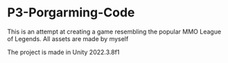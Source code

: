 # P3-Porgarming-Code

This is an attempt at creating a game resembling the popular MMO League of Legends.
All assets are made by myself

The project is made in Unity 2022.3.8f1